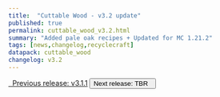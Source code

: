 ```yaml
---
title:  "Cuttable Wood - v3.2 update"
published: true
permalink: cuttable_wood_v3.2.html
summary: "Added pale oak recipes + Updated for MC 1.21.2"
tags: [news,changelog,recyclecraft]
datapack: cuttable_wood
changelog: v3.2
---
```


<div class="btn-group">
    <a href="cuttable_wood_v3.1.1.html" role="button" class="btn btn-primary"><i class="fa fa-caret-left"></i>&nbsp; Previous release: v3.1.1</a>
    <button role="button" class="btn btn-default disabled">Next release: TBR &nbsp;<i class="fa fa-caret-right"></i> </button>
</div>